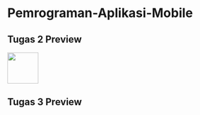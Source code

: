 # Pemrograman-Aplikasi-Mobile

## Tugas 2 Preview

<img src="https://github.com/1wikii/Pemrograman-Aplikasi-Mobile/blob/main/Preview/Tugas-2-Preview.gif" width="70">


## Tugas 3 Preview

